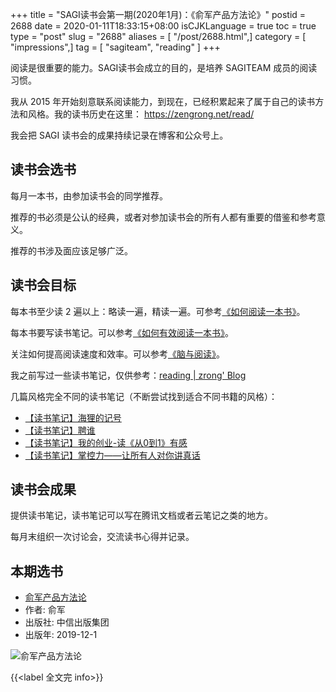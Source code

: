 +++
title = "SAGI读书会第一期(2020年1月)：《俞军产品方法论》"
postid = 2688
date = 2020-01-11T18:33:15+08:00
isCJKLanguage = true
toc = true
type = "post"
slug = "2688"
aliases = [ "/post/2688.html",]
category = [ "impressions",]
tag = [ "sagiteam", "reading" ]
+++

阅读是很重要的能力。SAGI读书会成立的目的，是培养 SAGITEAM 成员的阅读习惯。

我从 2015 年开始刻意联系阅读能力，到现在，已经积累起来了属于自己的读书方法和风格。我的读书历史在这里： <https://zengrong.net/read/>

我会把 SAGI 读书会的成果持续记录在博客和公众号上。 <!--more-->

## 读书会选书

每月一本书，由参加读书会的同学推荐。

推荐的书必须是公认的经典，或者对参加读书会的所有人都有重要的借鉴和参考意义。

推荐的书涉及面应该足够广泛。

## 读书会目标

每本书至少读 2 遍以上：略读一遍，精读一遍。可参考[《如何阅读一本书》][book1]。

每本书要写读书笔记。可以参考[《如何有效阅读一本书》][book2]。

关注如何提高阅读速度和效率。可以参考[《脑与阅读》][book3]。

我之前写过一些读书笔记，仅供参考：[reading | zrong' Blog](/tag/reading/)

几篇风格完全不同的读书笔记（不断尝试找到适合不同书籍的风格）：

- [【读书笔记】海狸的记号](/post/the-sign-of-the-beaver/)
- [【读书笔记】聘谁](/post/who-the-a-method-for-hiring/)
- [【读书笔记】我的创业-读《从0到1》有感](/post/zero-to-one/)
- [【读书笔记】掌控力——让所有人对你讲真话](/post/get-the-truth/)

## 读书会成果

提供读书笔记，读书笔记可以写在腾讯文档或者云笔记之类的地方。

每月末组织一次讨论会，交流读书心得并记录。

## 本期选书

- [俞军产品方法论](https://book.douban.com/subject/34907971/)
- 作者: 俞军
- 出版社: 中信出版集团
- 出版年: 2019-12-1

![俞军产品方法论](/uploads/2020/01/yujunchanpinfangfalun.jpg)

{{<label 全文完 info>}}

[book1]: https://book.douban.com/subject/1013208/
[book2]: https://book.douban.com/subject/26789567/
[book3]: https://book.douban.com/subject/30391099/
